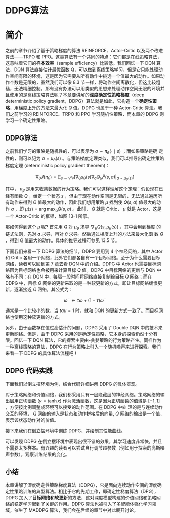 

<!--
 * @version:
 * @Author:  StevenJokess（蔡舒起） https://github.com/StevenJokess
 * @Date: 2023-02-23 21:12:17
 * @LastEditors:  StevenJokess（蔡舒起） https://github.com/StevenJokess
 * @LastEditTime: 2023-02-26 02:18:09
 * @Description:
 * @Help me: 如有帮助，请赞助，失业3年了。![支付宝收款码](https://github.com/StevenJokess/d2rl/blob/master/img/%E6%94%B6.jpg)
 * @TODO::
 * @Reference:
-->
# DDPG算法

# 简介

之前的章节介绍了基于策略梯度的算法 REINFORCE、Actor-Critic 以及两个改进算法——TRPO 和 PPO。这类算法有一个共同的特点：它们都是在线策略算法，这意味着它们的**样本效率**（sample efficiency）比较低。我们回忆一下 DQN 算法，DQN 算法直接估计最优函数 Q，可以做到离线策略学习，但是它只能处理动作空间有限的环境，这是因为它需要从所有动作中挑选一个值最大的动作。如果动作个数是无限的，虽然我们可以像 8.3 节一样，将动作空间离散化，但这比较粗糙，无法精细控制。那有没有办法可以用类似的思想来处理动作空间无限的环境并且使用的是离线策略算法呢？本章要讲解的**深度确定性策略梯度**（deep deterministic policy gradient，DDPG）算法就是如此，它构造一个**确定性策略**，用梯度上升的方法来最大化 $Q$ 值。DDPG 也属于一种 Actor-Critic 算法。我们之前学习的 REINFORCE、TRPO 和 PPO 学习随机性策略，而本章的 DDPG 则学习一个确定性策略。

## DDPG算法

之前我们学习的策略是随机性的，可以表示为 $a \sim \pi_\theta(\cdot \mid s)$ ；而如果策略是确 定性的，则可以记为 $a=\mu_\theta(s)$ 。与策略梯度定理类似，我们可以推导出确定性策略梯度定理 (deterministic policy gradient theorem)：

$$
\nabla_\theta J\left(\pi_\theta\right)=\mathbb{E}_{s \sim \nu^{\pi_\beta}}\left[\left.\nabla_\theta \mu_\theta(s) \nabla_a Q_\omega^\mu(s, a)\right|_{a=\mu_\theta(s)}\right]
$$

其中， $\pi_\beta$ 是用来收集数据的行为策略。我们可以这样理解这个定理：假设现在已经有函数 $Q$ ，给定一个状态 $s$ ，但由于现在动作空间是无限的，无法通过遍历所有动作来得到 $Q$ 值最大的动作，因此我们想用策略 $\mu$ 找到使 $Q(s, a)$ 值最大的动作 $a$ ，即 $\mu(s)=\arg \max_a Q(s, a)$ 。此时， $Q$ 就是 Critic， $\mu$ 就是 Actor，这是一个 Actor-Critic 的框架，如图 13-1 所示。

那如何得到这个 $\mu$ 呢? 首先用 $Q$ 对 $\mu_\theta$ 求导 $\nabla_\theta Q\left(s, \mu_\theta(s)\right)$ ，其中会用到梯度 的链式法则，先对 $a$ 求导，再对 $\theta$ 求导。然后通过梯度上升的方法来最大化函 数 $Q$ ，得到 $Q$ 值最大的动作。具体的推导过程可参见 $13.5$ 节。

下面我们来看一下 DDPG 算法的细节。DDPG 要用到 4 个神经网络，其中 Actor 和 Critic 各用一个网络，此外它们都各自有一个目标网络。至于为什么需要目标网络，读者可以回到第 7 章去看 DQN 中的介绍。DDPG 中 Actor 也需要目标网络因为目标网络也会被用来计算目标 $Q$ 值。DDPG 中目标网络的更新与 DQN 中略有不同：在 DQN 中，每隔一段时间将网络直接复制给目标 $Q$ 网络；而在 DDPG 中，目标 $Q$ 网络的更新采取的是一种软更新的方式，即让目标网络缓慢更新，逐渐接近 $Q$ 网络，其公式为：

$$
\omega^{-} \leftarrow \tau \omega+(1-\tau) \omega^{-}
$$

通常是一个比较小的数，当 $tau = 1$ 时，就和 DQN 的更新方式一致了。而目标网络也使用这种软更新的方式。

另外，由于函数存在值过高估计的问题，DDPG 采用了 Double DQN 中的技术来更新网络。但是，由于 DDPG 采用的是确定性策略，它本身的探索仍然十分有限。回忆一下 DQN 算法，它的探索主要由-贪婪策略的行为策略产生。同样作为一种离线策略的算法，DDPG 在行为策略上引入一个随机噪声来进行探索。我们来看一下 DDPG 的具体算法流程吧！




## DDPG 代码实践

下面我们以倒立摆环境为例，结合代码详细讲解 DDPG 的具体实现。

对于策略网络和价值网络，我们都采用只有一层隐藏层的神经网络。策略网络的输出层用正切函数 $(y=\tanh x)$ 作为激活函数，这是因为正切函数的值域是 $[-1,1]$ ，方便按比例调整成环境可以接受的动作范围。在 DDPG 中处 理的是与连续动作交互的环境， $Q$ 网络的输入是状态和动作拼接后的向量, $Q$ 网络的输出是一个值，表示该状态动作对的价值。


接下来我们在倒立摆环境中训练 DDPG，并绘制其性能曲线。


可以发现 DDPG 在倒立摆环境中表现出很不错的效果，其学习速度非常快，并且不需要太多样本。有兴趣的读者可以尝试自行调节超参数（例如用于探索的高斯噪声参数），观察训练结果的变化。



## 小结

本章讲解了深度确定性策略梯度算法（DDPG），它是面向连续动作空间的深度确定性策略训练的典型算法。相比于它的先期工作，即确定性梯度算法（DPG），DDPG 加入了**目标网络和软更新**的方法，这对深度模型构建的价值网络和策略网络的稳定学习起到了关键的作用。DDPG 算法也被引入了多智能体强化学习领域，催生了 MADDPG 算法，我们会在后续的章节中对此展开讨论。

